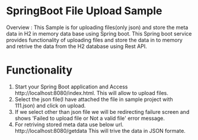 # SpringBoot File Upload Sample
 Overview : This Sample is for uploading files(only json) and store the meta data in H2 in memory data base using Spring boot. This Spring boot service provides functionality of uploading files and store the data in to memory and retrive the data from the H2 database using Rest API.
 
# Functionality 
1. Start your Spring Boot application and Access http://localhost:8080/index.html. This will allow to upload files.
2. Select the json file(I have attached the file in sample project with 111.json) and click on upload.
3. If we select other than json file we will be redirecting failure screen and shows 'Failed to upload file or Not a valid file' error message.
4. For retriving stored meta data use below url.
http://localhost:8080/getdata
This will trive the data in JSON formate.
